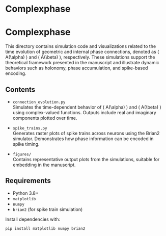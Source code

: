 # Complexphase
# Complexphase

This directory contains simulation code and visualizations related to the time evolution of geometric and internal phase connections, denoted as \( A(\alpha) \) and \( A(\beta) \), respectively. These simulations support the theoretical framework presented in the manuscript and illustrate dynamic behaviors such as holonomy, phase accumulation, and spike-based encoding.

## Contents

- `connection_evolution.py`  
  Simulates the time-dependent behavior of \( A(\alpha) \) and \( A(\beta) \) using complex-valued functions. Outputs include real and imaginary components plotted over time.

- `spike_trains.py`  
  Generates raster plots of spike trains across neurons using the Brian2 simulator. Demonstrates how phase information can be encoded in spike timing.

- `figures/`  
  Contains representative output plots from the simulations, suitable for embedding in the manuscript.

## Requirements

- Python 3.8+
- `matplotlib`
- `numpy`
- `brian2` (for spike train simulation)

Install dependencies with:

```bash
pip install matplotlib numpy brian2
